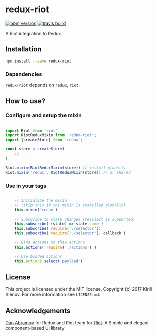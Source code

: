 # redux-riot

[![npm version](https://badge.fury.io/js/redux-riot.svg)](https://badge.fury.io/js/redux-riot)
[![travis build](https://travis-ci.org/klen/redux-riot.svg?branch=develop)](https://travis-ci.org/klen/redux-riot)

A Riot integration to Redux

## Installation

```bash
npm install --save redux-riot
```

### Dependencies

`redux-riot` depends on `redux`, `riot`.

## How to use?

### Configure and setup the mixin

```js

import Riot from 'riot'
import RiotReduxMixin from 'redux-riot';
import {createStore} from 'redux';

const store = createStore(
    // ...
)

Riot.mixin(RiotReduxMixin(store)) // install globally
Riot.mixin('redux', RiotReduxMixin(store)) // or shared
```

### Use in your tags

```js

    // Initialize the mixin
    // (skip this if the mixin is installed globally)
    this.mixin('redux')

    // Subscribe to state changes (reselect is supported)
    this.subscribe( (state) => state.some )
    this.subscribe( require('./selector'))
    this.subscribe( require('./selector'), callback )

    // Bind actions to this.actions
    this.actions( require('./actions') )

    // Use binded actions
    this.actions.select('payload')

```

## License

This project is licensed under the MIT license, Copyright (c) 2017 Kirill Klenov. For more information see `LICENSE.md`.

## Acknowledgements

[Dan Abramov](https://github.com/gaearon) for Redux and Riot team for [Riot](https://github.com/riot/riot). A Simple and elegant component-based UI library
